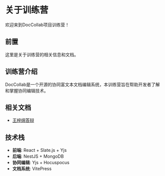 # 关于训练营

欢迎来到DocCollab项目训练营！

## 前置

这里是关于训练营的相关信息和文档。

## 训练营介绍

DocCollab是一个开源的协同富文本文档编辑系统，本训练营旨在帮助开发者了解和掌握协同编辑技术。

## 相关文档

- [王梓绵答辩](./王梓绵答辩.md)

## 技术栈

- **前端**: React + Slate.js + Yjs
- **后端**: NestJS + MongoDB
- **协同编辑**: Yjs + Hocuspocus
- **文档系统**: VitePress